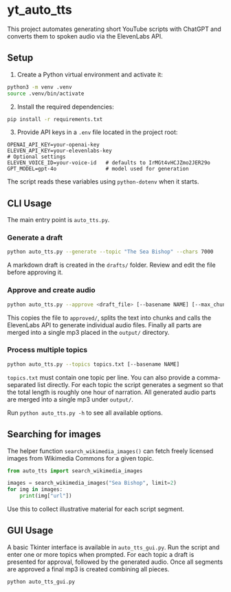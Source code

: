 # yt_auto_tts

This project automates generating short YouTube scripts with ChatGPT and
converts them to spoken audio via the ElevenLabs API.

## Setup

1. Create a Python virtual environment and activate it:

```bash
python3 -m venv .venv
source .venv/bin/activate
```

2. Install the required dependencies:

```bash
pip install -r requirements.txt
```

3. Provide API keys in a `.env` file located in the project root:

```dotenv
OPENAI_API_KEY=your-openai-key
ELEVEN_API_KEY=your-elevenlabs-key
# Optional settings
ELEVEN_VOICE_ID=your-voice-id   # defaults to IrMGt4vHCJZmo2JER29o
GPT_MODEL=gpt-4o                # model used for generation
```

The script reads these variables using `python-dotenv` when it starts.

## CLI Usage

The main entry point is `auto_tts.py`.

### Generate a draft

```bash
python auto_tts.py --generate --topic "The Sea Bishop" --chars 7000
```

A markdown draft is created in the `drafts/` folder. Review and edit the
file before approving it.

### Approve and create audio

```bash
python auto_tts.py --approve <draft_file> [--basename NAME] [--max_chunk 2500]
```

This copies the file to `approved/`, splits the text into chunks and calls
the ElevenLabs API to generate individual audio files. Finally all parts are
merged into a single mp3 placed in the `output/` directory.

### Process multiple topics

```bash
python auto_tts.py --topics topics.txt [--basename NAME]
```

`topics.txt` must contain one topic per line. You can also provide a
comma-separated list directly. For each topic the script generates a segment so
that the total length is roughly one hour of narration. All generated audio
parts are merged into a single mp3 under `output/`.

Run `python auto_tts.py -h` to see all available options.

## Searching for images

The helper function `search_wikimedia_images()` can fetch freely licensed
images from Wikimedia Commons for a given topic.

```python
from auto_tts import search_wikimedia_images

images = search_wikimedia_images("Sea Bishop", limit=2)
for img in images:
    print(img["url"])
```

Use this to collect illustrative material for each script segment.


## GUI Usage

A basic Tkinter interface is available in `auto_tts_gui.py`. Run the script
and enter one or more topics when prompted. For each topic a draft is
presented for approval, followed by the generated audio. Once all segments are
approved a final mp3 is created combining all pieces.

```bash
python auto_tts_gui.py
```
